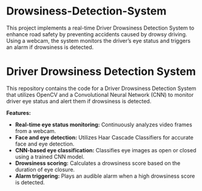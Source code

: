 # Drowsiness-Detection-System
This project implements a real-time Driver Drowsiness Detection System to enhance road safety by preventing accidents caused by drowsy driving. Using a webcam, the system monitors the driver’s eye status and triggers an alarm if drowsiness is detected.
# Driver Drowsiness Detection System

This repository contains the code for a Driver Drowsiness Detection System that utilizes OpenCV and a Convolutional Neural Network (CNN) to monitor driver eye status and alert them if drowsiness is detected.

**Features:**

* **Real-time eye status monitoring:** Continuously analyzes video frames from a webcam.
* **Face and eye detection:** Utilizes Haar Cascade Classifiers for accurate face and eye detection.
* **CNN-based eye classification:** Classifies eye images as open or closed using a trained CNN model.
* **Drowsiness scoring:** Calculates a drowsiness score based on the duration of eye closure.
* **Alarm triggering:** Plays an audible alarm when a high drowsiness score is detected.

